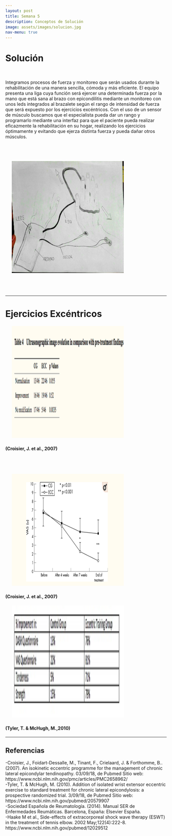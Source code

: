 ```yaml
---
layout: post
title: Semana 5
description: Conceptos de Solución
image: assets/images/solucion.jpg
nav-menu: true
---
```

<h1>Solución</h1><br>
<p>Integramos procesos de fuerza y monitoreo que serán usados durante la rehabilitación de una manera sencilla, cómoda y más eficiente. El equipo presenta una liga cuya función será ejercer una determinada fuerza por la mano que está sana al brazo con epicondilitis mediante un monitoreo con unos leds integrados al brazalete según el rango de intensidad de fuerza que será expuesto por los ejercicios excéntricos. Con el uso de un sensor de músculo buscamos que el especialista pueda dar un rango y programarlo mediante una interfaz para que el paciente pueda realizar eficazmente la rehabilitación en su hogar,  realizando los ejercicios óptimamente y evitando que ejerza distinta fuerza y pueda dañar otros músculos.</p><br><br>
<span class="image fit"><img src="assets/images/prop.jpg" alt="" height="350" width="350" hspace="20" vspace="20"/></span>
<br><br><br><hr>
<h1>Ejercicios Excéntricos</h1>
<span class="image fit"><img src="assets/images/prop1.jpg" alt="" height="350" width="350" hspace="20" vspace="2"/></span>
<h4>(Croisier, J. et al., 2007)</h4>
<br><br><br>
<span class="image fit"><img src="assets/images/prop2.jpg" alt="" height="350" width="350" hspace="20" vspace="2"/></span>
<h4>(Croisier, J. et al., 2007)</h4>
<span class="image fit"><img src="assets/images/prop3.jpg" alt="" height="350" width="350" hspace="20" vspace="2"/></span>
<h4>(Tyler, T. & McHugh, M.,2010)</h4>

<hr>
<h2>Referencias</h2>
<p>-Croisier, J., Foidart-Dessalle, M., Tinant, F., Crielaard, J. & Forthomme, B.. (2007). An isokinetic eccentric programme for the management of chronic lateral epicondylar tendinopathy. 03/09/18, de Pubmed Sitio web: https://www.ncbi.nlm.nih.gov/pmc/articles/PMC2658962/<br>
-Tyler, T. & McHugh, M. (2010). Addition of isolated wrist extensor eccentric exercise to standard treatment for chronic lateral epicondylosis: a prospective randomized trial. 3/09/18, de Pubmed Sitio web: https://www.ncbi.nlm.nih.gov/pubmed/20579907<br>
-Sociedad Española de Reumatología. (2014). Manual SER de Enfermedades Reumáticas. Barcelona, España: Elsevier España.<br>
-Haake M et al., Side-effects of extracorporeal shock wave therapy (ESWT) in the treatment of tennis elbow. 2002 May;122(4):222-8. https://www.ncbi.nlm.nih.gov/pubmed/12029512<br>
</p>
